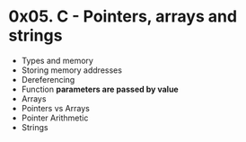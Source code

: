 # 0x05. C - Pointers, arrays and strings  
  
- Types and memory  
- Storing memory addresses  
- Dereferencing  
- Function **parameters are passed by value**  
- Arrays  
- Pointers vs Arrays  
- Pointer Arithmetic  
- Strings  
